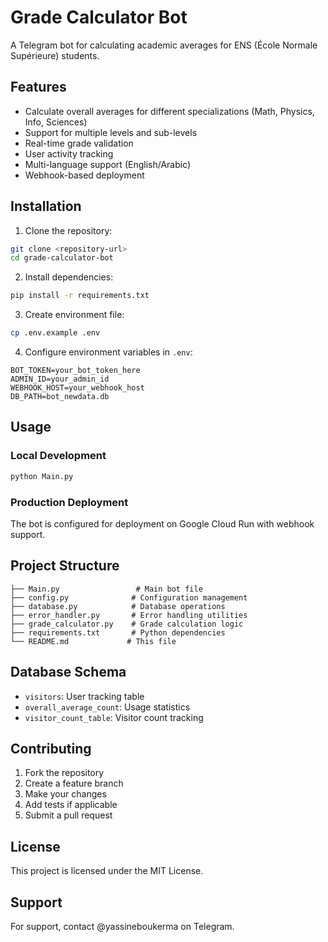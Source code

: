 # Grade Calculator Bot

A Telegram bot for calculating academic averages for ENS (École Normale Supérieure) students.

## Features

- Calculate overall averages for different specializations (Math, Physics, Info, Sciences)
- Support for multiple levels and sub-levels
- Real-time grade validation
- User activity tracking
- Multi-language support (English/Arabic)
- Webhook-based deployment

## Installation

1. Clone the repository:
```bash
git clone <repository-url>
cd grade-calculator-bot
```

2. Install dependencies:
```bash
pip install -r requirements.txt
```

3. Create environment file:
```bash
cp .env.example .env
```

4. Configure environment variables in `.env`:
```
BOT_TOKEN=your_bot_token_here
ADMIN_ID=your_admin_id
WEBHOOK_HOST=your_webhook_host
DB_PATH=bot_newdata.db
```

## Usage

### Local Development
```bash
python Main.py
```

### Production Deployment
The bot is configured for deployment on Google Cloud Run with webhook support.

## Project Structure

```
├── Main.py                 # Main bot file
├── config.py              # Configuration management
├── database.py            # Database operations
├── error_handler.py       # Error handling utilities
├── grade_calculator.py    # Grade calculation logic
├── requirements.txt       # Python dependencies
└── README.md             # This file
```

## Database Schema

- `visitors`: User tracking table
- `overall_average_count`: Usage statistics
- `visitor_count_table`: Visitor count tracking

## Contributing

1. Fork the repository
2. Create a feature branch
3. Make your changes
4. Add tests if applicable
5. Submit a pull request

## License

This project is licensed under the MIT License.

## Support

For support, contact @yassineboukerma on Telegram. 